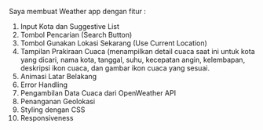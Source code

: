 Saya membuat Weather app dengan fitur : 
1. Input Kota dan Suggestive List
2. Tombol Pencarian (Search Button)
3. Tombol Gunakan Lokasi Sekarang (Use Current Location)
4. Tampilan Prakiraan Cuaca (menampilkan detail cuaca saat ini untuk kota yang dicari, nama kota, tanggal, suhu, kecepatan angin, kelembapan, deskripsi ikon cuaca, dan gambar ikon cuaca yang sesuai.
5. Animasi Latar Belakang
6. Error Handling
7. Pengambilan Data Cuaca dari OpenWeather API
8. Penanganan Geolokasi
9. Styling dengan CSS
10. Responsiveness
